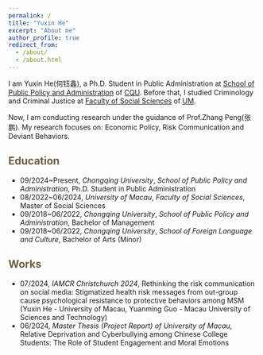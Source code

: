 ```yaml
---
permalink: /
title: "Yuxin He"
excerpt: "About me"
author_profile: true
redirect_from: 
  - /about/
  - /about.html
---
```


I am Yuxin He(何钰鑫), a Ph.D. Student in Public Administration at [School of Public Policy and Administration](https://cpa.cqu.edu.cn/) of [CQU](https://www.cqu.edu.cn). Before that, I studied Criminology and Criminal Justice at [Faculty of Social Sciences](https://fss.um.edu.mo) of [UM](https://www.um.edu.mo).

Now, I am conducting research under the guidance of Prof.Zhang Peng(张鹏). My research focuses on: Economic Policy, Risk Communication and Deviant Behaviors. 


<span style="color:#6b5d40">Education</span>
----------

- 09/2024~Present, *Chongqing University*, *School of Public Policy and Administration*, Ph.D. Student in Public Administration
- 08/2022~06/2024, *University of Macau*, *Faculty of Social Sciences*, Master of Social Sciences
- 09/2018~06/2022, *Chongqing University*, *School of Public Policy and Administration*, Bachelor of Management
- 09/2018~06/2022, *Chongqing University*, *School of Foreign Language and Culture*, Bachelor of Arts (Minor)


<span style="color:#6b5d40">Works</span>
----------

- 07/2024, *IAMCR Christchurch 2024*, Rethinking the risk communication on social media: Stigmatized health risk messages from out-group cause psychological resistance to protective behaviors among MSM (Yuxin He - University of Macau, Yuanming Guo - Macau University of Sciences and Technology)
- 06/2024, *Master Thesis (Project Report) of University of Macau*, Relative Deprivation and Cyberbullying among Chinese College Students: The Role of Student Engagement and Moral Emotions
